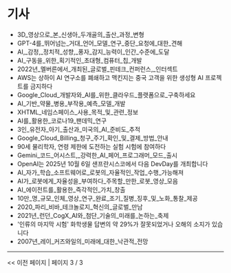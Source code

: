 # 기사

- 3D_영상으로_본_신생아_두개골의_출산_과정_변형
- GPT-4를_뛰어넘는_거대_언어_모델_연구_중단_요청에_대한_견해
- AI,_감정,_정치적_성향,_풍자_감지_능력이_인간_수준에_도달
- AI_구동을_위한_획기적인_초대형_컴퓨터_칩_개발
- 2022년_멜버른에서_개최된_글로벌_핀테크_컨퍼런스,_인터섹트
- AWS는 상하이 AI 연구소를 폐쇄하고 맥킨지는 중국 고객을 위한 생성형 AI 프로젝트를 금지하다
- Google_Cloud_개발자와_AI를_위한_클라우드_플랫폼으로_구축하세요
- AI_기반_약물_병용_부작용_예측_모델_개발
- XHTML_네임스페이스_사용_목적_및_관련_정보
- AI를_활용한_코로나19_팬데믹_연구
- 3인_유전자_아기_출산과_미국의_AI_준비도_추적
- Google_Cloud_Billing_청구_주기_확인_및_결제_방법_안내
- 90세 물리학자, 연령 제한에 도전하는 실험 시험에 참여하다
- Gemini_코드_어시스트,_강력한_AI_페어_프로그래머_모드_출시
- OpenAI는 2025년 10월 6일 샌프란시스코에서 다음 DevDay를 개최합니다
- AI_자가_학습_소프트웨어로_로봇의_자율적인_작업_수행_가능해져
- AI가_로봇에게_자율성을_부여하다_주목할_만한_로봇_영상_모음
- AI_에이전트를_활용한_즉각적인_가치_창출
- 10만_명_규모_인체_영상_연구_완료_조기_질병_징후_및_노화_통찰_제공
- 2020_파리_비바_테크놀로지_혁신의_글로벌_만남
- 2021년_런던_CogX_AI와_첨단_기술의_미래를_논하는_축제
- '인류의 마지막 시험' 화학생물 답변의 약 29%가 잘못되었거나 오해의 소지가 있습니다
- 2007년_레이_커즈와일의_미래에_대한_낙관적_전망

---
<< 이전 페이지  |  페이지 3 / 3